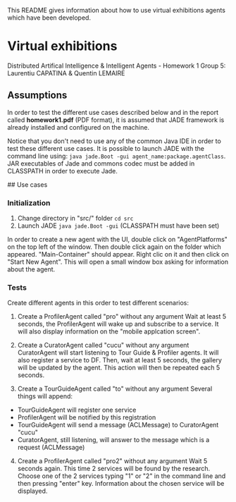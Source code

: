 This README gives information about how to use virtual exhibitions agents which 
have been developed.

# Virtual exhibitions

Distributed Artifical Intelligence & Intelligent Agents - Homework 1
Group 5: Laurentiu CAPATINA & Quentin LEMAIRE

## Assumptions

In order to test the different use cases described below and in the report 
called **homework1.pdf** (PDF format), it is assumed that JADE framework is 
already installed and configured on the machine.

Notice that you don't need to use any of the common Java IDE in order to test 
these different use cases. It is possible to launch JADE with the command line 
using: `java jade.Boot -gui agent_name:package.agentClass`. JAR executables of 
Jade and commons codec must be added in CLASSPATH in order to execute Jade.

## Use cases

### Initialization

1. Change directory in "src/" folder `cd src`
2. Launch JADE `java jade.Boot -gui` (CLASSPATH must have been set)

In order to create a new agent with the UI, double click on "AgentPlatforms" on 
the top left of the window. Then double click again on the folder which 
appeared. "Main-Container" should appear. Right clic on it and then click on 
"Start New Agent". This will open a small window box asking for information 
about the agent.

### Tests

Create different agents in this order to test different scenarios:

1. Create a ProfilerAgent called "pro" without any argument
Wait at least 5 seconds, the ProfilerAgent will wake up and subscribe to a 
service. It will also display information on the "mobile applcation screen".

2. Create a CuratorAgent called "cucu" without any argument
CuratorAgent will start listening to Tour Guide & Profiler agents. It will also 
register a service to DF. Then, wait at least 5 seconds, the gallery will be 
updated by the agent. This action will then be repeated each 5 seconds.

3. Create a TourGuideAgent called "to" without any argument
Several things will append:
- TourGuideAgent will register one service
- ProfilerAgent will be notified by this registration
- TourGuideAgent will send a message (ACLMessage) to CuratorAgent "cucu"
- CuratorAgent, still listening, will answer to the message which is a request 
(ACLMessage)

4. Create a ProfilerAgent called "pro2" without any argument
Wait 5 seconds again. This time 2 services will be found by the research. 
Choose one of the 2 services typing "1" or "2" in the command line and then 
pressing "enter" key. Information about the chosen service will be displayed.

